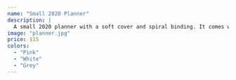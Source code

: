 ```yaml
---
name: "Small 2020 Planner"
description: |
  A small 2020 planner with a soft cover and spiral binding. It comes with dividers and stickers.
image: "planner.jpg"
price: $15
colors:
  - "Pink"
  - "White"
  - "Grey"
---
```

